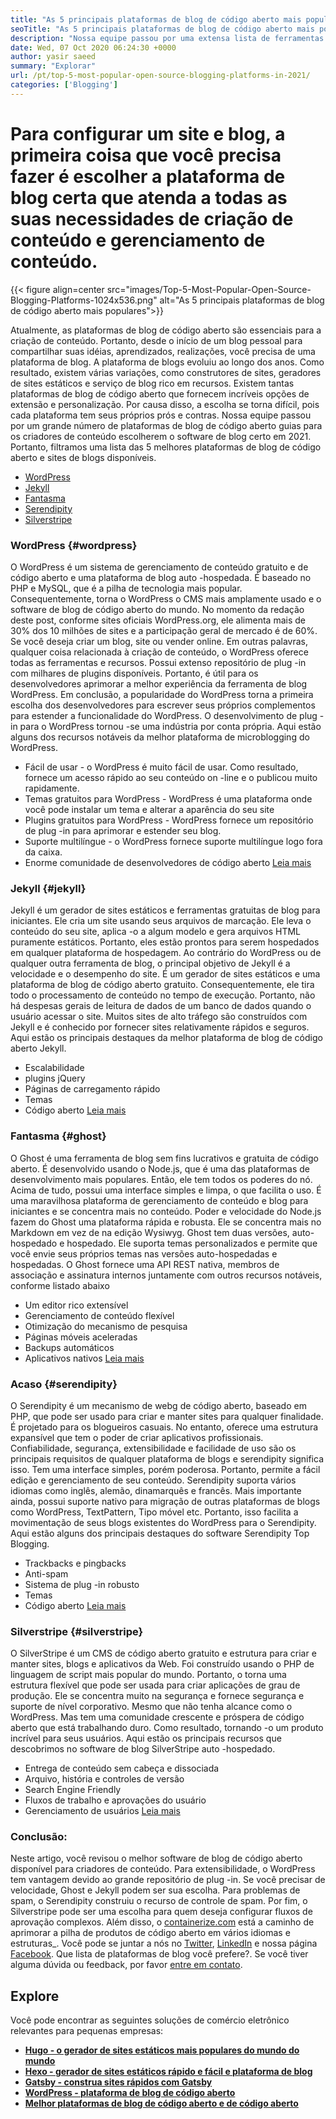 ```yaml
---
title: "As 5 principais plataformas de blog de código aberto mais populares em 2021" 
seoTitle: "As 5 principais plataformas de blog de código aberto mais populares em 2021" 
description: "Nossa equipe passou por uma extensa lista de ferramentas de blogs e gerenciamento de conteúdo e temos curtas 5 principais plataformas de blog de código aberto." 
date: Wed, 07 Oct 2020 06:24:30 +0000
author: yasir saeed
summary: "Explorar" 
url: /pt/top-5-most-popular-open-source-blogging-platforms-in-2021/
categories: ['Blogging']
---
```


# Para configurar um site e blog, a primeira coisa que você precisa fazer é escolher a plataforma de blog certa que atenda a todas as suas necessidades de criação de conteúdo e gerenciamento de conteúdo.

{{< figure align=center src="images/Top-5-Most-Popular-Open-Source-Blogging-Platforms-1024x536.png" alt="As 5 principais plataformas de blog de código aberto mais populares">}}

Atualmente, as plataformas de blog de código aberto são essenciais para a criação de conteúdo. Portanto, desde o início de um blog pessoal para compartilhar suas idéias, aprendizados, realizações, você precisa de uma plataforma de blog. A plataforma de blogs evoluiu ao longo dos anos. Como resultado, existem várias variações, como construtores de sites, geradores de sites estáticos e serviço de blog rico em recursos.
Existem tantas plataformas de blog de código aberto que fornecem incríveis opções de extensão e personalização. Por causa disso, a escolha se torna difícil, pois cada plataforma tem seus próprios prós e contras. Nossa equipe passou por um grande número de plataformas de blog de código aberto guias para os criadores de conteúdo escolherem o software de blog certo em 2021. Portanto, filtramos uma lista das 5 melhores plataformas de blog de código aberto e sites de blogs disponíveis.
  * [WordPress][1]
  * [Jekyll][2]
  * [Fantasma][3]
  * [Serendipity][4]
  * [Silverstripe][5]


###  **WordPress**  {#wordpress}

O WordPress é um sistema de gerenciamento de conteúdo gratuito e de código aberto e uma plataforma de blog auto -hospedada. É baseado no PHP e MySQL, que é a pilha de tecnologia mais popular. Consequentemente, torna o WordPress o CMS mais amplamente usado e o software de blog de código aberto do mundo. No momento da redação deste post, conforme sites oficiais WordPress.org, ele alimenta mais de 30% dos 10 milhões de sites e a participação geral de mercado é de 60%.
Se você deseja criar um blog, site ou vender online. Em outras palavras, qualquer coisa relacionada à criação de conteúdo, o WordPress oferece todas as ferramentas e recursos. Possui extenso repositório de plug -in com milhares de plugins disponíveis. Portanto, é útil para os desenvolvedores aprimorar a melhor experiência da ferramenta de blog WordPress.
Em conclusão, a popularidade do WordPress torna a primeira escolha dos desenvolvedores para escrever seus próprios complementos para estender a funcionalidade do WordPress. O desenvolvimento de plug -in para o WordPress tornou -se uma indústria por conta própria.
Aqui estão alguns dos recursos notáveis ​​da melhor plataforma de microblogging do WordPress.
  * Fácil de usar - o WordPress é muito fácil de usar. Como resultado, fornece um acesso rápido ao seu conteúdo on -line e o publicou muito rapidamente.
  * Temas gratuitos para WordPress - WordPress é uma plataforma onde você pode instalar um tema e alterar a aparência do seu site
  * Plugins gratuitos para WordPress - WordPress fornece um repositório de plug -in para aprimorar e estender seu blog.
  * Suporte multilíngue - o WordPress fornece suporte multilíngue logo fora da caixa.
  * Enorme comunidade de desenvolvedores de código aberto
    [Leia mais][6]


###  **Jekyll**  {#jekyll}

Jekyll é um gerador de sites estáticos e ferramentas gratuitas de blog para iniciantes. Ele cria um site usando seus arquivos de marcação. Ele leva o conteúdo do seu site, aplica -o a algum modelo e gera arquivos HTML puramente estáticos. Portanto, eles estão prontos para serem hospedados em qualquer plataforma de hospedagem.
Ao contrário do WordPress ou de qualquer outra ferramenta de blog, o principal objetivo de Jekyll é a velocidade e o desempenho do site. É um gerador de sites estáticos e uma plataforma de blog de código aberto gratuito. Consequentemente, ele tira todo o processamento de conteúdo no tempo de execução. Portanto, não há despesas gerais de leitura de dados de um banco de dados quando o usuário acessar o site. Muitos sites de alto tráfego são construídos com Jekyll e é conhecido por fornecer sites relativamente rápidos e seguros.
Aqui estão os principais destaques da melhor plataforma de blog de código aberto Jekyll.
  * Escalabilidade
  * plugins jQuery
  * Páginas de carregamento rápido
  * Temas
  * Código aberto
    [Leia mais][7]


###  **Fantasma**  {#ghost}

O Ghost é uma ferramenta de blog sem fins lucrativos e gratuita de código aberto. É desenvolvido usando o Node.js, que é uma das plataformas de desenvolvimento mais populares. Então, ele tem todos os poderes do nó. Acima de tudo, possui uma interface simples e limpa, o que facilita o uso. É uma maravilhosa plataforma de gerenciamento de conteúdo e blog para iniciantes e se concentra mais no conteúdo.
Poder e velocidade do Node.js fazem do Ghost uma plataforma rápida e robusta. Ele se concentra mais no Markdown em vez de na edição Wysiwyg. Ghost tem duas versões, auto-hospedado e hospedado. Ele suporta temas personalizados e permite que você envie seus próprios temas nas versões auto-hospedadas e hospedadas.
O Ghost fornece uma API REST nativa, membros de associação e assinatura internos juntamente com outros recursos notáveis, conforme listado abaixo
  * Um editor rico extensível
  * Gerenciamento de conteúdo flexível
  * Otimização do mecanismo de pesquisa
  * Páginas móveis aceleradas
  * Backups automáticos
  * Aplicativos nativos
    [Leia mais][8]


###  **Acaso**  {#serendipity}

O Serendipity é um mecanismo de webg de código aberto, baseado em PHP, que pode ser usado para criar e manter sites para qualquer finalidade. É projetado para os blogueiros casuais. No entanto, oferece uma estrutura expansível que tem o poder de criar aplicativos profissionais.
Confiabilidade, segurança, extensibilidade e facilidade de uso são os principais requisitos de qualquer plataforma de blogs e serendipity significa isso. Tem uma interface simples, porém poderosa. Portanto, permite a fácil edição e gerenciamento de seu conteúdo.
Serendipity suporta vários idiomas como inglês, alemão, dinamarquês e francês. Mais importante ainda, possui suporte nativo para migração de outras plataformas de blogs como WordPress, TextPattern, Tipo móvel etc. Portanto, isso facilita a movimentação de seus blogs existentes do WordPress para o Serendipity.
Aqui estão alguns dos principais destaques do software Serendipity Top Blogging.
  * Trackbacks e pingbacks
  * Anti-spam
  * Sistema de plug -in robusto
  * Temas
  * Código aberto
    [Leia mais][9]


###  **Silverstripe**  {#silverstripe}

O SilverStripe é um CMS de código aberto gratuito e estrutura para criar e manter sites, blogs e aplicativos da Web. Foi construído usando o PHP de linguagem de script mais popular do mundo. Portanto, o torna uma estrutura flexível que pode ser usada para criar aplicações de grau de produção.
Ele se concentra muito na segurança e fornece segurança e suporte de nível corporativo. Mesmo que não tenha alcance como o WordPress. Mas tem uma comunidade crescente e próspera de código aberto que está trabalhando duro. Como resultado, tornando -o um produto incrível para seus usuários.
Aqui estão os principais recursos que descobrimos no software de blog SilverStripe auto -hospedado.
  * Entrega de conteúdo sem cabeça e dissociada
  * Arquivo, história e controles de versão
  * Search Engine Friendly
  * Fluxos de trabalho e aprovações do usuário
  * Gerenciamento de usuários
    [Leia mais][10]

### Conclusão:
Neste artigo, você revisou o melhor software de blog de código aberto disponível para criadores de conteúdo. Para extensibilidade, o WordPress tem vantagem devido ao grande repositório de plug -in. Se você precisar de velocidade, Ghost e Jekyll podem ser sua escolha. Para problemas de spam, o Serendipity construiu o recurso de controle de spam. Por fim, o Silverstripe pode ser uma escolha para quem deseja configurar fluxos de aprovação complexos.
Além disso, o [containerize.com][11] está a caminho de aprimorar a pilha de produtos de código aberto em vários idiomas e estruturas_. Você pode se juntar a nós no [Twitter][12], [LinkedIn][13] e nossa página [Facebook][14]. Que lista de plataformas de blog você prefere?. Se você tiver alguma dúvida ou feedback, por favor [entre em contato][15].

## Explore
Você pode encontrar as seguintes soluções de comércio eletrônico relevantes para pequenas empresas:
* [  **Hugo - o gerador de sites estáticos mais populares do mundo do mundo**  ][16]
* [  **Hexo - gerador de sites estáticos rápido e fácil e plataforma de blog**  ][17]
* [  **Gatsby - construa sites rápidos com Gatsby**  ][18]
*  **[WordPress - plataforma de blog de código aberto][19]**  
*  **[Melhor plataformas de blog de código aberto e de código aberto][20]**  



 [1]: #wordpress
 [2]: #jekyll
 [3]: #ghost
 [4]: #serendipity
 [5]: #silverstripe
 [6]: https://products.containerize.com/blogging/wordpress
 [7]: https://products.containerize.com/blogging/jekyll
 [8]: https://products.containerize.com/blogging/ghost
 [9]: https://products.containerize.com/blogging/serendipity
 [10]: https://products.containerize.com/blogging/silverstripe
 [11]: https://www.containerize.com/
 [12]: https://twitter.com/containerize_co
 [13]: https://www.linkedin.com/company/containerize/
 [14]: http://facebook.com/containerize
 [15]: mailto:yasir.saeed@aspose.com
 [16]: https://products.containerize.com/blogging/hugo/
 [17]: https://products.containerize.com/blogging/hexo/
 [18]: https://products.containerize.com/blogging/gatsby/
 [19]: https://products.containerize.com/blogging/wordpress/
 [20]: https://products.containerize.com/blogging/
